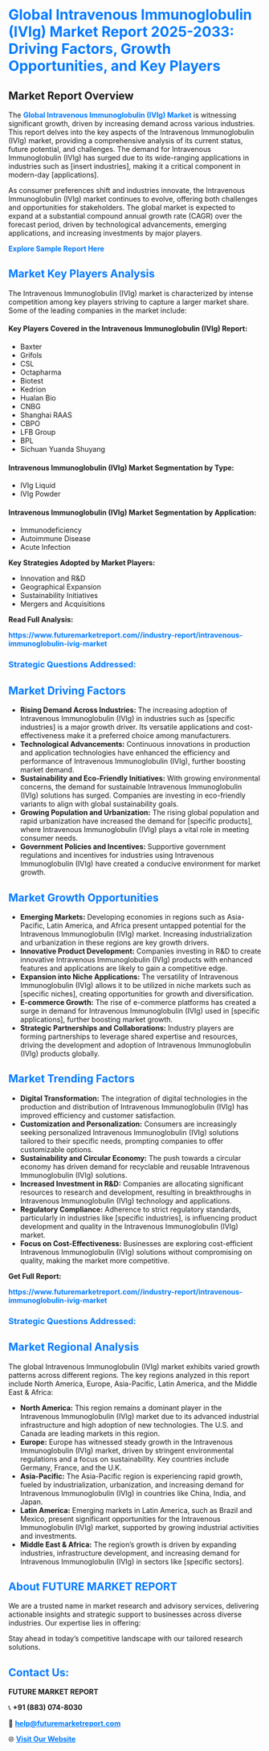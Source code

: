 <h1 style="color: #007BFF;">Global Intravenous Immunoglobulin (IVIg) Market Report 2025-2033: Driving Factors, Growth Opportunities, and Key Players</h1>

<section id="overview">
<h2>Market Report Overview</h2>
<p>The <a href="https://www.futuremarketreport.com//industry-report/intravenous-immunoglobulin-ivig-market" style="color: #007BFF; text-decoration: none;"><strong>Global Intravenous Immunoglobulin (IVIg) Market</strong></a> is witnessing significant growth, driven by increasing demand across various industries. This report delves into the key aspects of the Intravenous Immunoglobulin (IVIg) market, providing a comprehensive analysis of its current status, future potential, and challenges. The demand for Intravenous Immunoglobulin (IVIg) has surged due to its wide-ranging applications in industries such as [insert industries], making it a critical component in modern-day [applications].</p>
<p>As consumer preferences shift and industries innovate, the Intravenous Immunoglobulin (IVIg) market continues to evolve, offering both challenges and opportunities for stakeholders. The global market is expected to expand at a substantial compound annual growth rate (CAGR) over the forecast period, driven by technological advancements, emerging applications, and increasing investments by major players.</p>
</section>

<section id="overview">
<p><a href="https://www.futuremarketreport.com//request-sample/reportId=57016" style="color: #007BFF; text-decoration: none;"><strong>Explore Sample Report Here</strong></a></p>
</section>

<section id="key-players">
<h2 style="color: #007BFF;">Market Key Players Analysis</h2>
<p>The Intravenous Immunoglobulin (IVIg) market is characterized by intense competition among key players striving to capture a larger market share. Some of the leading companies in the market include:</p>
<h4>Key Players Covered in the Intravenous Immunoglobulin (IVIg) Report:</h4>
<ul><li>Baxter</li><li>Grifols</li><li>CSL</li><li>Octapharma</li><li>Biotest</li><li>Kedrion</li><li>Hualan Bio</li><li>CNBG</li><li>Shanghai RAAS</li><li>CBPO</li><li>LFB Group</li><li>BPL</li><li>Sichuan Yuanda Shuyang</li></ul>
<h4>Intravenous Immunoglobulin (IVIg) Market Segmentation by Type:</h4>
<ul><li>IVIg Liquid</li><li>IVIg Powder</li></ul>

<h4>Intravenous Immunoglobulin (IVIg) Market Segmentation by Application:</h4>
<ul><li>Immunodeficiency</li><li>Autoimmune Disease</li><li>Acute Infection</li></ul>
<p><strong>Key Strategies Adopted by Market Players:</strong></p>
<ul>
<li>Innovation and R&D</li>
<li>Geographical Expansion</li>
<li>Sustainability Initiatives</li>
<li>Mergers and Acquisitions</li>
</ul>
</section>

<section>
<p><strong>Read Full Analysis: </strong></p><a href="https://www.futuremarketreport.com//industry-report/intravenous-immunoglobulin-ivig-market" style="color: #007BFF; text-decoration: none;"><strong>https://www.futuremarketreport.com//industry-report/intravenous-immunoglobulin-ivig-market</strong></a>
<h3 style="color: #007BFF;">Strategic Questions Addressed:</h3>
</section>

<section id="driving-factors">
<h2 style="color: #007BFF;">Market Driving Factors</h2>
<ul>
<li><strong>Rising Demand Across Industries:</strong> The increasing adoption of Intravenous Immunoglobulin (IVIg) in industries such as [specific industries] is a major growth driver. Its versatile applications and cost-effectiveness make it a preferred choice among manufacturers.</li>
<li><strong>Technological Advancements:</strong> Continuous innovations in production and application technologies have enhanced the efficiency and performance of Intravenous Immunoglobulin (IVIg), further boosting market demand.</li>
<li><strong>Sustainability and Eco-Friendly Initiatives:</strong> With growing environmental concerns, the demand for sustainable Intravenous Immunoglobulin (IVIg) solutions has surged. Companies are investing in eco-friendly variants to align with global sustainability goals.</li>
<li><strong>Growing Population and Urbanization:</strong> The rising global population and rapid urbanization have increased the demand for [specific products], where Intravenous Immunoglobulin (IVIg) plays a vital role in meeting consumer needs.</li>
<li><strong>Government Policies and Incentives:</strong> Supportive government regulations and incentives for industries using Intravenous Immunoglobulin (IVIg) have created a conducive environment for market growth.</li>
</ul>
</section>

<section id="growth-opportunities">
<h2 style="color: #007BFF;">Market Growth Opportunities</h2>
<ul>
<li><strong>Emerging Markets:</strong> Developing economies in regions such as Asia-Pacific, Latin America, and Africa present untapped potential for the Intravenous Immunoglobulin (IVIg) market. Increasing industrialization and urbanization in these regions are key growth drivers.</li>
<li><strong>Innovative Product Development:</strong> Companies investing in R&D to create innovative Intravenous Immunoglobulin (IVIg) products with enhanced features and applications are likely to gain a competitive edge.</li>
<li><strong>Expansion into Niche Applications:</strong> The versatility of Intravenous Immunoglobulin (IVIg) allows it to be utilized in niche markets such as [specific niches], creating opportunities for growth and diversification.</li>
<li><strong>E-commerce Growth:</strong> The rise of e-commerce platforms has created a surge in demand for Intravenous Immunoglobulin (IVIg) used in [specific applications], further boosting market growth.</li>
<li><strong>Strategic Partnerships and Collaborations:</strong> Industry players are forming partnerships to leverage shared expertise and resources, driving the development and adoption of Intravenous Immunoglobulin (IVIg) products globally.</li>
</ul>
</section>

<section id="trending-factors">
<h2 style="color: #007BFF;">Market Trending Factors</h2>
<ul>
<li><strong>Digital Transformation:</strong> The integration of digital technologies in the production and distribution of Intravenous Immunoglobulin (IVIg) has improved efficiency and customer satisfaction.</li>
<li><strong>Customization and Personalization:</strong> Consumers are increasingly seeking personalized Intravenous Immunoglobulin (IVIg) solutions tailored to their specific needs, prompting companies to offer customizable options.</li>
<li><strong>Sustainability and Circular Economy:</strong> The push towards a circular economy has driven demand for recyclable and reusable Intravenous Immunoglobulin (IVIg) solutions.</li>
<li><strong>Increased Investment in R&D:</strong> Companies are allocating significant resources to research and development, resulting in breakthroughs in Intravenous Immunoglobulin (IVIg) technology and applications.</li>
<li><strong>Regulatory Compliance:</strong> Adherence to strict regulatory standards, particularly in industries like [specific industries], is influencing product development and quality in the Intravenous Immunoglobulin (IVIg) market.</li>
<li><strong>Focus on Cost-Effectiveness:</strong> Businesses are exploring cost-efficient Intravenous Immunoglobulin (IVIg) solutions without compromising on quality, making the market more competitive.</li>
</ul>
</section>

<section>
<p><strong>Get Full Report: </strong></p><a href="https://www.futuremarketreport.com//industry-report/intravenous-immunoglobulin-ivig-market" style="color: #007BFF; text-decoration: none;"><strong>https://www.futuremarketreport.com//industry-report/intravenous-immunoglobulin-ivig-market</strong></a>
<h3 style="color: #007BFF;">Strategic Questions Addressed:</h3>
</section>


<section id="regional-analysis">
<h2 style="color: #007BFF;">Market Regional Analysis</h2>
<p>The global Intravenous Immunoglobulin (IVIg) market exhibits varied growth patterns across different regions. The key regions analyzed in this report include North America, Europe, Asia-Pacific, Latin America, and the Middle East & Africa:</p>
<ul>
<li><strong>North America:</strong> This region remains a dominant player in the Intravenous Immunoglobulin (IVIg) market due to its advanced industrial infrastructure and high adoption of new technologies. The U.S. and Canada are leading markets in this region.</li>
<li><strong>Europe:</strong> Europe has witnessed steady growth in the Intravenous Immunoglobulin (IVIg) market, driven by stringent environmental regulations and a focus on sustainability. Key countries include Germany, France, and the U.K.</li>
<li><strong>Asia-Pacific:</strong> The Asia-Pacific region is experiencing rapid growth, fueled by industrialization, urbanization, and increasing demand for Intravenous Immunoglobulin (IVIg) in countries like China, India, and Japan.</li>
<li><strong>Latin America:</strong> Emerging markets in Latin America, such as Brazil and Mexico, present significant opportunities for the Intravenous Immunoglobulin (IVIg) market, supported by growing industrial activities and investments.</li>
<li><strong>Middle East & Africa:</strong> The region’s growth is driven by expanding industries, infrastructure development, and increasing demand for Intravenous Immunoglobulin (IVIg) in sectors like [specific sectors].</li>
</ul>
</section>

<footer>
<h2 style="color: #007BFF;">About FUTURE MARKET REPORT</h2>
<p>We are a trusted name in market research and advisory services, delivering actionable insights and strategic support to businesses across diverse industries. Our expertise lies in offering:</p>

<p>Stay ahead in today’s competitive landscape with our tailored research solutions.</p>

<h2 style="color: #007BFF;">Contact Us:</h2>
<p><strong>FUTURE MARKET REPORT</strong></p>
<p>📞 <strong>+91 (883) 074-8030</strong></p>
<p>📧 <strong><a href="mailto:help@futuremarketreport.com" style="color: #007BFF;">help@futuremarketreport.com</a></strong></p>
<p>🌐 <strong><a href="https://www.futuremarketreport.com/" style="color: #007BFF;">Visit Our Website</a></strong></p>
</footer>
